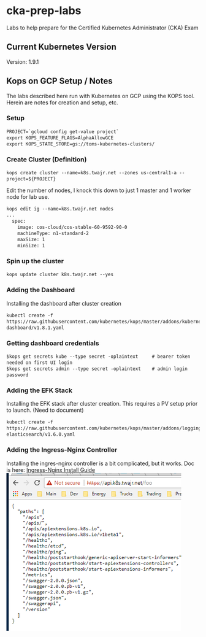 # cka-prep-labs
Labs to help prepare for the Certified Kubernetes Administrator (CKA) Exam

## Current Kubernetes Version
Version: 1.9.1

## Kops on GCP Setup / Notes
The labs described here run with Kubernetes on GCP using the KOPS tool. Herein are notes for creation and setup, etc.
### Setup
```
PROJECT=`gcloud config get-value project`
export KOPS_FEATURE_FLAGS=AlphaAllowGCE
export KOPS_STATE_STORE=gs://toms-kubernetes-clusters/
```
### Create Cluster (Definition)
```
kops create cluster --name=k8s.twajr.net --zones us-central1-a --project=${PROJECT}
```
Edit the number of nodes, I knock this down to just 1 master and 1 worker node for lab use.
```
kops edit ig --name=k8s.twajr.net nodes
...
  spec:
    image: cos-cloud/cos-stable-60-9592-90-0
    machineType: n1-standard-2
    maxSize: 1
    minSize: 1
```
### Spin up the cluster
```
kops update cluster k8s.twajr.net --yes
```
### Adding the Dashboard
Installing the dashboard after cluster creation
```
kubectl create -f https://raw.githubusercontent.com/kubernetes/kops/master/addons/kubernetes-dashboard/v1.8.1.yaml
```
### Getting dashboard credentials
```
$kops get secrets kube --type secret -oplaintext     # bearer token needed on first UI login
$kops get secrets admin --type secret -oplaintext    # admin login password
```
### Adding the EFK Stack
Installing the EFK stack after cluster creation. This requires a PV setup prior to launch. (Need to document)
```
kubectl create -f https://raw.githubusercontent.com/kubernetes/kops/master/addons/logging-elasticsearch/v1.6.0.yaml
```
### Adding the Ingress-Nginx Controller
Installing the ingres-nginx controller is a bit complicated, but it works. 
Doc is here:
[Ingress-Nginx Install Guide](https://github.com/kubernetes/ingress-nginx/tree/master/deploy)
![Ingress](images/ingress-example.PNG)
